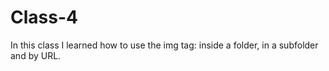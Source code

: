 # Class-4

In this class I learned how to use the img tag: inside a folder, in a subfolder and by URL.
